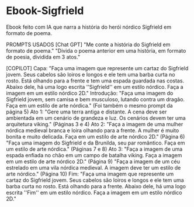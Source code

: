 # Ebook-Sigfrield
Ebook feito com IA que narra a história do herói nórdico Sigfrield em formato de poema.

PROMPTS USADOS
[Chat GPT]
"Me conte a história do Sigfrield em formato de poema."
"Divida o poema anterior em uma história, em formato de poesia, dividida em 3 atos."

[COPILOT]
Capa: "Faça uma imagem que represente um cartaz do Sigfrield jovem. Seus cabelos são loiros e longos e ele tem uma barba curta no rosto. Está olhando para a frente e tem uma espada guardada nas costas. Abaixo dele, há uma logo escrita ''Sigfrield'' em um estilo nórdico. Faça a imagem em um estilo nórdico 2D."
Introdução: "Faça uma imagem do Sigfrield jovem, sem camisa e bem musculoso, lutando contra um dragão. Faça em um estilo de arte nórdica." (Foi também o mesmo prompt da página 5)
Ato 1: "Gere uma terra antiga e distante. A cena deve ser ambientada em um cenário de grandeza e luz. Os cenários devem ter uma arquitetura viking." (Páginas 3 e 4)
Ato 2: "Faça a imagem de uma mulher nórdica medieval branca e loira olhando para a frente. A mulher é muito bonita e muito delicada. Faça em um estilo de arte nórdico 2D." (Página 6)
"Faça uma imagem do Sigfrield e da Brunilda, seu par romântico. Faça em um estilo de arte nórdica." (Páginas 7 e 8)
Ato 3: "Faça a imagem de uma espada enfiada no chão em um campo de batalha viking. Faça a imagem em um estilo de arte nórdico 2D." (Página 9)
"Faça a imagem de um céu estrelado em uma vila nórdica medieval. A imagem deve ter um estilo de arte nórdico." (Página 10)
Fim: "Faça uma imagem que represente um cartaz do Sigfrield jovem. Seus cabelos são loiros e longos e ele tem uma barba curta no rosto. Está olhando para a frente. Abaixo dele, há uma logo escrita ''Fim'' em um estilo nórdico. Faça a imagem em um estilo nórdico 2D."
